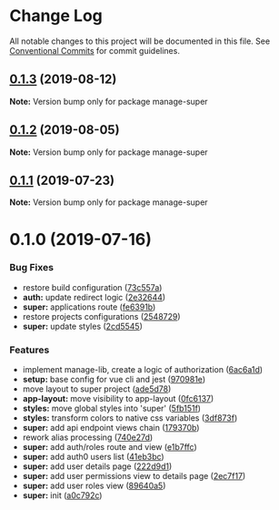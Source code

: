 # Change Log

All notable changes to this project will be documented in this file. See [Conventional Commits](https://conventionalcommits.org) for commit guidelines.

## [0.1.3](https://github.com/loyaltycorp/manage-v2-frontend/compare/manage-super@0.1.2...manage-super@0.1.3) (2019-08-12)

**Note:** Version bump only for package manage-super

## [0.1.2](https://github.com/loyaltycorp/manage-v2-frontend/compare/manage-super@0.1.1...manage-super@0.1.2) (2019-08-05)

**Note:** Version bump only for package manage-super

## [0.1.1](https://github.com/loyaltycorp/manage-v2-frontend/compare/manage-super@0.1.0...manage-super@0.1.1) (2019-07-23)

**Note:** Version bump only for package manage-super

# 0.1.0 (2019-07-16)

### Bug Fixes

- restore build configuration ([73c557a](https://github.com/loyaltycorp/manage-v2-frontend/commit/73c557a))
- **auth:** update redirect logic ([2e32644](https://github.com/loyaltycorp/manage-v2-frontend/commit/2e32644))
- **super:** applications route ([fe6391b](https://github.com/loyaltycorp/manage-v2-frontend/commit/fe6391b))
- restore projects configurations ([2548729](https://github.com/loyaltycorp/manage-v2-frontend/commit/2548729))
- **super:** update styles ([2cd5545](https://github.com/loyaltycorp/manage-v2-frontend/commit/2cd5545))

### Features

- implement manage-lib, create a logic of authorization ([6ac6a1d](https://github.com/loyaltycorp/manage-v2-frontend/commit/6ac6a1d))
- **setup:** base config for vue cli and jest ([970981e](https://github.com/loyaltycorp/manage-v2-frontend/commit/970981e))
- move layout to super project ([ade5d78](https://github.com/loyaltycorp/manage-v2-frontend/commit/ade5d78))
- **app-layout:** move visibility to app-layout ([0fc6137](https://github.com/loyaltycorp/manage-v2-frontend/commit/0fc6137))
- **styles:** move global styles into 'super' ([5fb151f](https://github.com/loyaltycorp/manage-v2-frontend/commit/5fb151f))
- **styles:** transform colors to native css variables ([3df873f](https://github.com/loyaltycorp/manage-v2-frontend/commit/3df873f))
- **super:** add api endpoint views chain ([179370b](https://github.com/loyaltycorp/manage-v2-frontend/commit/179370b))
- rework alias processing ([740e27d](https://github.com/loyaltycorp/manage-v2-frontend/commit/740e27d))
- **super:** add auth/roles route and view ([e1b7ffc](https://github.com/loyaltycorp/manage-v2-frontend/commit/e1b7ffc))
- **super:** add auth0 users list ([41eb3bc](https://github.com/loyaltycorp/manage-v2-frontend/commit/41eb3bc))
- **super:** add user details page ([222d9d1](https://github.com/loyaltycorp/manage-v2-frontend/commit/222d9d1))
- **super:** add user permissions view to details page ([2ec7f17](https://github.com/loyaltycorp/manage-v2-frontend/commit/2ec7f17))
- **super:** add user roles view ([89640a5](https://github.com/loyaltycorp/manage-v2-frontend/commit/89640a5))
- **super:** init ([a0c792c](https://github.com/loyaltycorp/manage-v2-frontend/commit/a0c792c))
